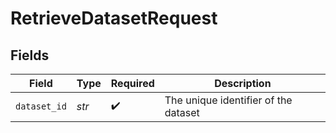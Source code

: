 # RetrieveDatasetRequest


## Fields

| Field                                | Type                                 | Required                             | Description                          |
| ------------------------------------ | ------------------------------------ | ------------------------------------ | ------------------------------------ |
| `dataset_id`                         | *str*                                | :heavy_check_mark:                   | The unique identifier of the dataset |